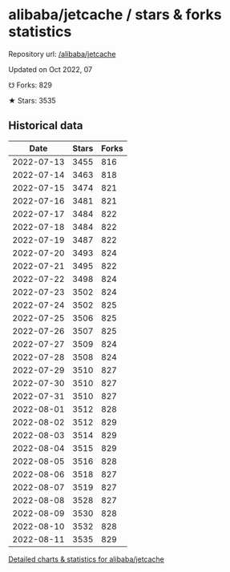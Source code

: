 # alibaba/jetcache / stars & forks statistics

Repository url: [/alibaba/jetcache](https://github.com/alibaba/jetcache)

Updated on Oct 2022, 07

☋ Forks: 829

★ Stars: 3535

## Historical data
| Date | Stars | Forks |
|------|-------|-------|
| 2022-07-13 | 3455 | 816 | 
| 2022-07-14 | 3463 | 818 | 
| 2022-07-15 | 3474 | 821 | 
| 2022-07-16 | 3481 | 821 | 
| 2022-07-17 | 3484 | 822 | 
| 2022-07-18 | 3484 | 822 | 
| 2022-07-19 | 3487 | 822 | 
| 2022-07-20 | 3493 | 824 | 
| 2022-07-21 | 3495 | 822 | 
| 2022-07-22 | 3498 | 824 | 
| 2022-07-23 | 3502 | 824 | 
| 2022-07-24 | 3502 | 825 | 
| 2022-07-25 | 3506 | 825 | 
| 2022-07-26 | 3507 | 825 | 
| 2022-07-27 | 3509 | 824 | 
| 2022-07-28 | 3508 | 824 | 
| 2022-07-29 | 3510 | 827 | 
| 2022-07-30 | 3510 | 827 | 
| 2022-07-31 | 3510 | 827 | 
| 2022-08-01 | 3512 | 828 | 
| 2022-08-02 | 3512 | 829 | 
| 2022-08-03 | 3514 | 829 | 
| 2022-08-04 | 3515 | 829 | 
| 2022-08-05 | 3516 | 828 | 
| 2022-08-06 | 3518 | 827 | 
| 2022-08-07 | 3519 | 827 | 
| 2022-08-08 | 3528 | 827 | 
| 2022-08-09 | 3530 | 828 | 
| 2022-08-10 | 3532 | 828 | 
| 2022-08-11 | 3535 | 829 | 


[Detailed charts & statistics for alibaba/jetcache](https://reviewgithub.com/rep/alibaba/jetcache)
